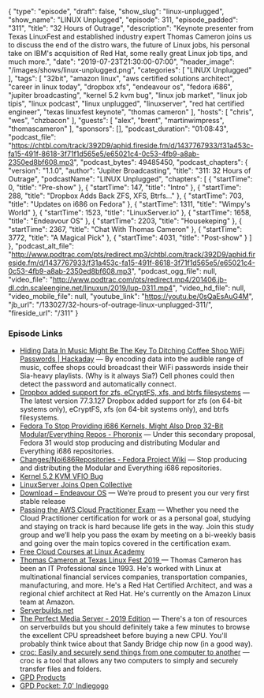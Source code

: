 {
  "type": "episode",
  "draft": false,
  "show_slug": "linux-unplugged",
  "show_name": "LINUX Unplugged",
  "episode": 311,
  "episode_padded": "311",
  "title": "32 Hours of Outrage",
  "description": "Keynote presenter from Texas LinuxFest and established industry expert Thomas Cameron joins us to discuss the end of the distro wars, the future of Linux jobs, his personal take on IBM's acquisition of Red Hat, some really great Linux job tips, and much more.",
  "date": "2019-07-23T21:30:00-07:00",
  "header_image": "/images/shows/linux-unplugged.png",
  "categories": [
    "LINUX Unplugged"
  ],
  "tags": [
    "32bit",
    "amazon linux",
    "aws certified solutions architect",
    "career in linux today",
    "dropbox xfs",
    "endeavour os",
    "fedora i686",
    "jupiter broadcasting",
    "kernel 5.2 kvm bug",
    "linux job market",
    "linux job tipis",
    "linux podcast",
    "linux unplugged",
    "linuxserver",
    "red hat certified engineer",
    "texas linuxfest keynote",
    "thomas cameron"
  ],
  "hosts": [
    "chris",
    "wes",
    "chzbacon"
  ],
  "guests": [
    "alex",
    "brent",
    "martinwimpress",
    "thomascameron"
  ],
  "sponsors": [],
  "podcast_duration": "01:08:43",
  "podcast_file": "https://chtbl.com/track/392D9/aphid.fireside.fm/d/1437767933/f31a453c-fa15-491f-8618-3f71f1d565e5/e65021c4-0c53-4fb9-a8ab-2350ed8bf608.mp3",
  "podcast_bytes": 49485450,
  "podcast_chapters": {
    "version": "1.1.0",
    "author": "Jupiter Broadcasting",
    "title": "311: 32 Hours of Outrage",
    "podcastName": "LINUX Unplugged",
    "chapters": [
      {
        "startTime": 0,
        "title": "Pre-show"
      },
      {
        "startTime": 147,
        "title": "Intro"
      },
      {
        "startTime": 288,
        "title": "Dropbox Adds Back ZFS, XFS, Btrfs..."
      },
      {
        "startTime": 703,
        "title": "Updates on i686 on Fedora"
      },
      {
        "startTime": 1311,
        "title": "Wimpy's World"
      },
      {
        "startTime": 1523,
        "title": "LinuxServer.io"
      },
      {
        "startTime": 1658,
        "title": "Endeavour OS"
      },
      {
        "startTime": 2203,
        "title": "Housekeping"
      },
      {
        "startTime": 2367,
        "title": "Chat With Thomas Cameron"
      },
      {
        "startTime": 3772,
        "title": "A Magical Pick"
      },
      {
        "startTime": 4031,
        "title": "Post-show"
      }
    ]
  },
  "podcast_alt_file": "http://www.podtrac.com/pts/redirect.mp3/chtbl.com/track/392D9/aphid.fireside.fm/d/1437767933/f31a453c-fa15-491f-8618-3f71f1d565e5/e65021c4-0c53-4fb9-a8ab-2350ed8bf608.mp3",
  "podcast_ogg_file": null,
  "video_file": "http://www.podtrac.com/pts/redirect.mp4/201406.jb-dl.cdn.scaleengine.net/linuxun/2019/lup-0311.mp4",
  "video_hd_file": null,
  "video_mobile_file": null,
  "youtube_link": "https://youtu.be/0sQaEsAuG4M",
  "jb_url": "/133027/32-hours-of-outrage-linux-unplugged-311/",
  "fireside_url": "/311"
}


### Episode Links

  * [Hiding Data In Music Might Be The Key To Ditching Coffee Shop WiFi Passwords | Hackaday](https://hackaday.com/2019/07/15/hiding-data-in-music/ "Hiding Data In Music Might Be The Key To Ditching Coffee Shop WiFi Passwords | Hackaday") — By encoding data into the audible range of music, coffee shops could broadcast their WiFi passwords inside their Sia-heavy playlists. (Why is it always Sia?) Cell phones could then detect the password and automatically connect.
  * [Dropbox added support for zfs, eCryptFS, xfs, and btrfs filesystems](https://www.reddit.com/r/linux/comments/cg4r8u/dropbox_added_support_for_zfs_ecryptfs_xfs_and/ "Dropbox added support for zfs, eCryptFS, xfs, and btrfs filesystems") — The latest version 77.3.127 Dropbox added support for zfs (on 64-bit systems only), eCryptFS, xfs (on 64-bit systems only), and btrfs filesystems.
  * [Fedora To Stop Providing i686 Kernels, Might Also Drop 32-Bit Modular/Everything Repos - Phoronix](https://www.phoronix.com/scan.php?page=news_item&px=Fedora-i686-Drop-Kernel-Plus "Fedora To Stop Providing i686 Kernels, Might Also Drop 32-Bit Modular/Everything Repos - Phoronix") — Under this secondary proposal, Fedora 31 would stop producing and distributing Modular and Everything i686 repositories.
  * [Changes/Noi686Repositories - Fedora Project Wiki](https://fedoraproject.org/wiki/Changes/Noi686Repositories "Changes/Noi686Repositories - Fedora Project Wiki") — Stop producing and distributing the Modular and Everything i686 repositories. 
  * [Kernel 5.2 KVM VFIO Bug](https://www.reddit.com/r/VFIO/comments/cgqk6p/kernel_52_kvm_bug/ "Kernel 5.2 KVM VFIO Bug")
  * [LinuxServer Joins Open Collective](https://opencollective.com/linuxserver "LinuxServer Joins Open Collective")
  * [Download – Endeavour OS](https://endeavouros.com/download/ "Download – Endeavour OS") — We’re proud to present you our very first stable release
  * [Passing the AWS Cloud Practitioner Exam](https://www.meetup.com/jupiterbroadcasting/events/262584571 "Passing the AWS Cloud Practitioner Exam") — Whether you need the Cloud Practitioner certification for work or as a personal goal, studying and staying on track is hard because life gets in the way. Join this study group and we’ll help you pass the exam by meeting on a bi-weekly basis and going over the main topics covered in the certification exam. 
  * [Free Cloud Courses at Linux Academy](https://linuxacademy.com/blog/linux-academy/free-cloud-training-courses-july/ "Free Cloud Courses at Linux Academy")
  * [Thomas Cameron at Texas Linux Fest 2019 ](https://2019.texaslinuxfest.org/speakers.html#thomas_cameron "Thomas Cameron at Texas Linux Fest 2019 ") — Thomas Cameron has been an IT Professional since 1993. He's worked with Linux at multinational financial services companies, transportation companies, manufacturing, and more. He's a Red Hat Certified Architect, and was a regional chief architect at Red Hat. He's currently on the Amazon Linux team at Amazon.
  * [Serverbuilds.net](https://www.serverbuilds.net/ "Serverbuilds.net")
  * [The Perfect Media Server - 2019 Edition](https://blog.linuxserver.io/2019/07/16/perfect-media-server-2019/ "The Perfect Media Server - 2019 Edition") — There's a ton of resources on serverbuilds but you should definitely take a few minutes to browse the excellent CPU spreadsheet before buying a new CPU. You'll probably think twice about that Sandy Bridge chip now (in a good way). 
  * [croc: Easily and securely send things from one computer to another](https://github.com/schollz/croc "croc: Easily and securely send things from one computer to another") — croc is a tool that allows any two computers to simply and securely transfer files and folders.
  * [GPD Products](https://www.gpd.hk/product "GPD Products")
  * [GPD Pocket: 7.0' Indiegogo](https://www.indiegogo.com/projects/gpd-pocket-7-0-umpc-laptop-ubuntu-or-win-10-os#/ "GPD Pocket: 7.0'  Indiegogo")


